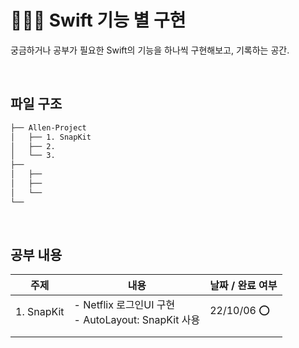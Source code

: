 # 👩🏻‍💻 Swift 기능 별 구현
궁금하거나 공부가 필요한 Swift의 기능을 하나씩 구현해보고, 기록하는 공간.

<br/>

## 파일 구조
```bash
├── Allen-Project
│   ├── 1. SnapKit
│   ├── 2.
│   └── 3.
├── 
│   ├── 
│   ├── 
│   └── 
└── 
``` 

<br/>

## 공부 내용

|주제                      |내용                                 |날짜 / 완료 여부            |
|--------------------------------|-------------------------------|---------------------|
|1. SnapKit  	|- Netflix 로그인UI 구현  <br/> - AutoLayout: SnapKit 사용          |22/10/06  ⭕️    |
|         |           |           |
|          |||
